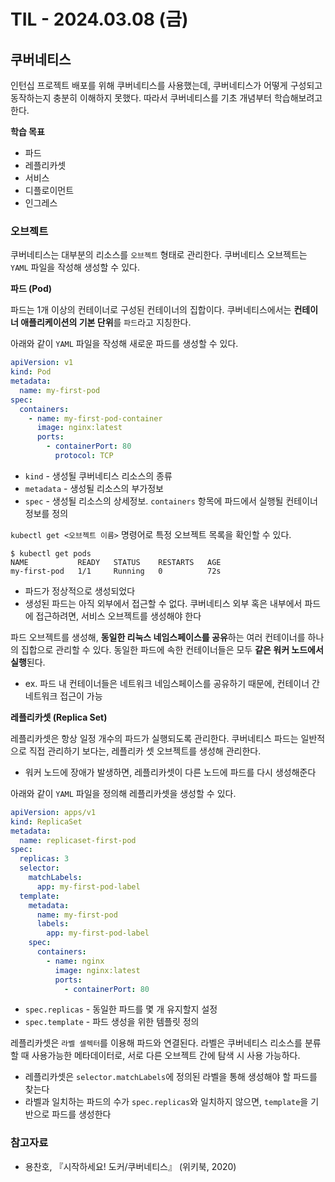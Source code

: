 # TIL - 2024.03.08 (금)
## 쿠버네티스
인턴십 프로젝트 배포를 위해 쿠버네티스를 사용했는데, 쿠버네티스가 어떻게 구성되고 동작하는지 충분히 이해하지 못했다. 따라서 쿠버네티스를 기초 개념부터 학습해보려고 한다.

**학습 목표**
- 파드
- 레플리카셋
- 서비스
- 디플로이먼트
- 인그레스

### 오브젝트
쿠버네티스는 대부분의 리소스를 `오브젝트` 형태로 관리한다. 쿠버네티스 오브젝트는 `YAML` 파일을 작성해 생성할 수 있다.

**파드 (Pod)**

파드는 1개 이상의 컨테이너로 구성된 컨테이너의 집합이다. 쿠버네티스에서는 **컨테이너 애플리케이션의 기본 단위**를 `파드`라고 지칭한다.

아래와 같이 `YAML` 파일을 작성해 새로운 파드를 생성할 수 있다.

```yaml
apiVersion: v1
kind: Pod
metadata:
  name: my-first-pod
spec:
  containers:
    - name: my-first-pod-container 
      image: nginx:latest
      ports:
        - containerPort: 80
          protocol: TCP
```
- `kind` - 생성될 쿠버네티스 리소스의 종류
- `metadata` - 생성될 리소스의 부가정보
- `spec` - 생성될 리소스의 상세정보. `containers` 항목에 파드에서 실행될 컨테이너 정보를 정의

`kubectl get <오브젝트 이름>` 명령어로 특정 오브젝트 목록을 확인할 수 있다.
```shell
$ kubectl get pods
NAME           READY   STATUS    RESTARTS   AGE
my-first-pod   1/1     Running   0          72s
```
- 파드가 정상적으로 생성되었다
- 생성된 파드는 아직 외부에서 접근할 수 없다. 쿠버네티스 외부 혹은 내부에서 파드에 접근하려면, 서비스 오브젝트를 생성해야 한다

파드 오브젝트를 생성해, **동일한 리눅스 네임스페이스를 공유**하는 여러 컨테이너를 하나의 집합으로 관리할 수 있다. 동일한 파드에 속한 컨테이너들은 모두 **같은 워커 노드에서 실행**된다.
- ex. 파드 내 컨테이너들은 네트워크 네임스페이스를 공유하기 때문에, 컨테이너 간 네트워크 접근이 가능

**레플리카셋 (Replica Set)**

레플리카셋은 항상 일정 개수의 파드가 실행되도록 관리한다. 쿠버네티스 파드는 일반적으로 직접 관리하기 보다는, 레플리카 셋 오브젝트를 생성해 관리한다.
- 워커 노드에 장애가 발생하면, 레플리카셋이 다른 노드에 파드를 다시 생성해준다

아래와 같이 `YAML` 파일을 정의해 레플리카셋을 생성할 수 있다.

```yaml
apiVersion: apps/v1
kind: ReplicaSet
metadata:
  name: replicaset-first-pod
spec:
  replicas: 3
  selector:
    matchLabels:
      app: my-first-pod-label
  template:
    metadata:
      name: my-first-pod
      labels:
        app: my-first-pod-label
    spec:
      containers:
        - name: nginx
          image: nginx:latest
          ports:
            - containerPort: 80
```
- `spec.replicas` - 동일한 파드를 몇 개 유지할지 설정
- `spec.template` - 파드 생성을 위한 템플릿 정의

레플리카셋은 `라벨 셀렉터`를 이용해 파드와 연결된다. 라벨은 쿠버네티스 리소스를 분류할 때 사용가능한 메타데이터로, 서로 다른 오브젝트 간에 탐색 시 사용 가능하다.
- 레플리카셋은 `selector.matchLabels`에 정의된 라벨을 통해 생성해야 할 파드를 찾는다
- 라벨과 일치하는 파드의 수가 `spec.replicas`와 일치하지 않으면, `template`을 기반으로 파드를 생성한다

### 참고자료
- 용찬호, 『시작하세요! 도커/쿠버네티스』 (위키북, 2020)

